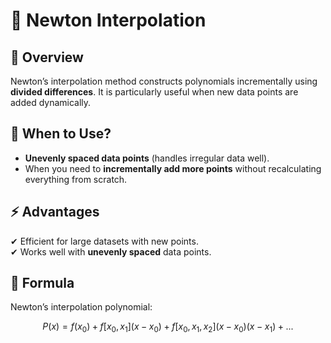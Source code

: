 # 📌 Newton Interpolation

## 🔹 Overview

Newton’s interpolation method constructs polynomials incrementally using **divided differences**. It is particularly useful when new data points are added dynamically.

## 🎯 When to Use?

-   **Unevenly spaced data points** (handles irregular data well).
-   When you need to **incrementally add more points** without recalculating everything from scratch.

## ⚡ Advantages

✔ Efficient for large datasets with new points.  
✔ Works well with **unevenly spaced** data points.

## 📖 Formula

Newton’s interpolation polynomial:

```math
P(x) = f(x_0) + f[x_0, x_1] (x - x_0) + f[x_0, x_1, x_2] (x - x_0)(x - x_1) + ...
```
